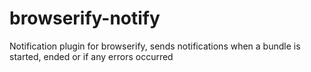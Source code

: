 browserify-notify
=================

Notification plugin for browserify, sends notifications when a bundle is started, ended or if any errors occurred
